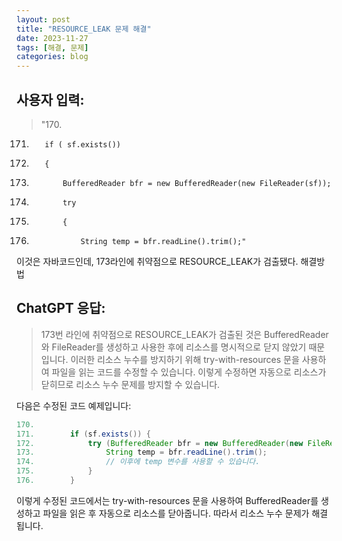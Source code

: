 ```yaml
---
layout: post
title: "RESOURCE_LEAK 문제 해결"
date: 2023-11-27
tags: [해결, 문제]
categories: blog
---
```


## 사용자 입력:
> "170.     	
171.     	if ( sf.exists())
172.     	{
173.         	BufferedReader bfr = new BufferedReader(new FileReader(sf));
174.         	try 
175.         	{
176.         		String temp = bfr.readLine().trim();"
이것은 자바코드인데, 173라인에 취약점으로 RESOURCE_LEAK가 검출됐다. 해결방법

## ChatGPT 응답:
> 173번 라인에 취약점으로 RESOURCE_LEAK가 검출된 것은 BufferedReader와 FileReader를 생성하고 사용한 후에 리소스를 명시적으로 닫지 않았기 때문입니다. 이러한 리소스 누수를 방지하기 위해 try-with-resources 문을 사용하여 파일을 읽는 코드를 수정할 수 있습니다. 이렇게 수정하면 자동으로 리소스가 닫히므로 리소스 누수 문제를 방지할 수 있습니다.

다음은 수정된 코드 예제입니다:

```java
170.     	
171.     	if (sf.exists()) {
172.         	try (BufferedReader bfr = new BufferedReader(new FileReader(sf))) {
173.             	String temp = bfr.readLine().trim();
174.             	// 이후에 temp 변수를 사용할 수 있습니다.
175.         	}
176.     	}
```

이렇게 수정된 코드에서는 try-with-resources 문을 사용하여 BufferedReader를 생성하고 파일을 읽은 후 자동으로 리소스를 닫아줍니다. 따라서 리소스 누수 문제가 해결됩니다.

